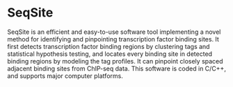 # SeqSite

SeqSite is an efficient and easy-to-use software tool implementing a novel method for identifying and pinpointing transcription factor binding sites. It first detects transcription factor binding regions by clustering tags and statistical hypothesis testing, and locates every binding site in detected binding regions by modeling the tag profiles. It can pinpoint closely spaced adjacent binding sites from ChIP-seq data. This software is coded in C/C++, and supports major computer platforms.
